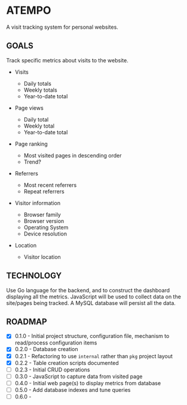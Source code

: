 # ATEMPO
A visit tracking system for personal websites.

## GOALS
Track specific metrics about visits to the website.

- Visits
  - Daily totals
  - Weekly totals
  - Year-to-date total

- Page views
  - Daily total
  - Weekly total
  - Year-to-date total

- Page ranking
  - Most visited pages in descending order
  - Trend?

- Referrers
  - Most recent referrers
  - Repeat referrers

- Visitor information
  - Browser family
  - Browser version
  - Operating System
  - Device resolution

- Location
  - Visitor location

## TECHNOLOGY
Use Go language for the backend, and to construct the dashboard displaying all the metrics.
JavaScript will be used to collect data on the site/pages being tracked. A MySQL database will
persist all the data.

## ROADMAP
- [X] 0.1.0 - Initial project structure, configuration file, mechanism to read/process configuration items
- [X] 0.2.0 - Database creation
- [X] 0.2.1 - Refactoring to use `internal` rather than `pkg` project layout
- [X] 0.2.2 - Table creation scripts documented
- [ ] 0.2.3 - Initial CRUD operations
- [ ] 0.3.0 - JavaScript to capture data from visited page
- [ ] 0.4.0 - Initial web page(s) to display metrics from database
- [ ] 0.5.0 - Add database indexes and tune queries
- [ ] 0.6.0 -
